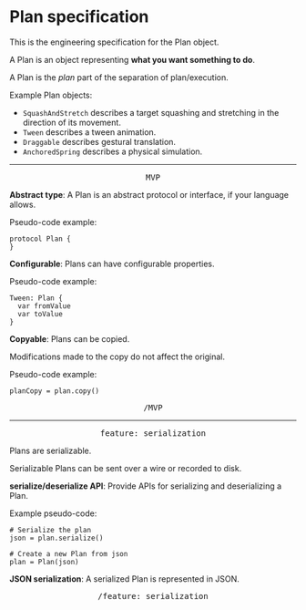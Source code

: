 # Plan specification

This is the engineering specification for the Plan object.

A Plan is an object representing **what you want something to do**.

A Plan is the *plan* part of the separation of plan/execution.

Example Plan objects:

- `SquashAndStretch` describes a target squashing and stretching in the direction of its movement.
- `Tween` describes a tween animation.
- `Draggable` describes gestural translation.
- `AnchoredSpring` describes a physical simulation.

---

<p style="text-align:center"><tt>MVP</tt></p>

**Abstract type**: A Plan is an abstract protocol or interface, if your language allows.

Pseudo-code example:

    protocol Plan {
    }

**Configurable**: Plans can have configurable properties.

Pseudo-code example:

    Tween: Plan {
      var fromValue
      var toValue
    }

**Copyable**: Plans can be copied.

Modifications made to the copy do not affect the original.

Pseudo-code example:

    planCopy = plan.copy()

<p style="text-align:center"><tt>/MVP</tt></p>

---

<p style="text-align:center"><tt>feature: serialization</tt></p>

Plans are serializable.

Serializable Plans can be sent over a wire or recorded to disk.

**serialize/deserialize API**: Provide APIs for serializing and deserializing a Plan.

Example pseudo-code:

    # Serialize the plan
    json = plan.serialize()
    
    # Create a new Plan from json
    plan = Plan(json)

**JSON serialization**: A serialized Plan is represented in JSON.

<p style="text-align:center"><tt>/feature: serialization</tt></p>
